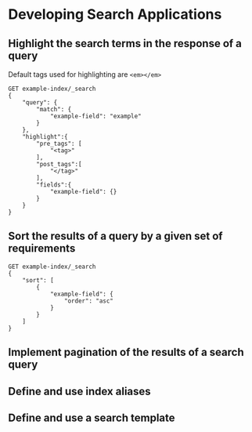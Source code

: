 # Developing Search Applications

## Highlight the search terms in the response of a query

Default tags used for highlighting are `<em></em>`

```elasticsearch_console_command
GET example-index/_search
{
    "query": {
        "match": {
            "example-field": "example"
        }
    },
    "highlight":{
        "pre_tags": [
            "<tag>"
        ],
        "post_tags":[
            "</tag>"
        ],
        "fields":{
            "example-field": {}
        }
    }
}
```

## Sort the results of a query by a given set of requirements

```elasticsearch_console_command
GET example-index/_search
{
    "sort": [
        {
            "example-field": {
                "order": "asc"
            }
        }
    ]
}
```

## Implement pagination of the results of a search query

## Define and use index aliases

## Define and use a search template

